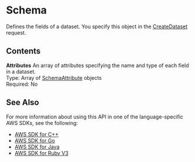 # Schema<a name="API_Schema"></a>

Defines the fields of a dataset\. You specify this object in the [CreateDataset](API_CreateDataset.md) request\.

## Contents<a name="API_Schema_Contents"></a>

 **Attributes**   <a name="forecast-Type-Schema-Attributes"></a>
An array of attributes specifying the name and type of each field in a dataset\.  
Type: Array of [SchemaAttribute](API_SchemaAttribute.md) objects  
Required: No

## See Also<a name="API_Schema_SeeAlso"></a>

For more information about using this API in one of the language\-specific AWS SDKs, see the following:
+  [AWS SDK for C\+\+](https://docs.aws.amazon.com/goto/SdkForCpp/forecast-2018-06-26/Schema) 
+  [AWS SDK for Go](https://docs.aws.amazon.com/goto/SdkForGoV1/forecast-2018-06-26/Schema) 
+  [AWS SDK for Java](https://docs.aws.amazon.com/goto/SdkForJava/forecast-2018-06-26/Schema) 
+  [AWS SDK for Ruby V3](https://docs.aws.amazon.com/goto/SdkForRubyV3/forecast-2018-06-26/Schema) 
